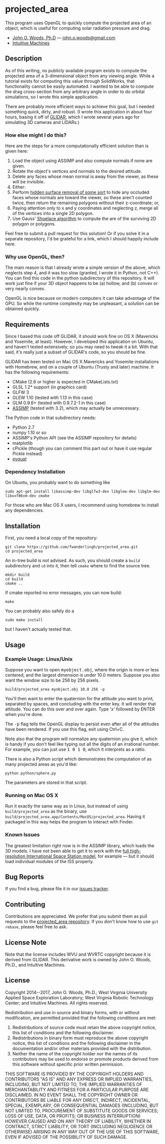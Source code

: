 # projected_area #

This program uses OpenGL to quickly compute the projected area of an
object, which is useful for computing solar radiation pressure and
drag.

* [John O. Woods, Ph.D](http://github.com/mohawkjohn) &mdash; john.o.woods@gmail.com
* [Intuitive Machines](http://www.intuitivemachines.com)

## Description ##

As of this writing, no publicly available program exists to compute
the projected area of a 3-dimensional object from any viewing
angle. While a tutorial exists for computing this value through
SolidWorks, that functionality cannot be easily automated. I wanted to
be able to compute the drag cross-section from any arbitrary angle in
order to do orbital simulations, so I wrote this simple application.

There are probably more efficient ways to achieve this goal, but I
needed something quick, dirty, and robust. (I wrote this application
in about four hours, basing it off of
[GLIDAR](http://github.com/wvu-asel/glidar), which I wrote several
years ago for simulating 3D cameras and LIDARs.)

### How else might I do this? ###

Here are the steps for a more computationally efficient solution than is given here:

1. Load the object using ASSIMP and also compute normals if none are given.
2. Rotate the object's vertices and normals to the desired attitude.
3. Delete any faces whose mean normal is away from the viewer, as these will be invisible.
4. Either:
  1. Perform [hidden surface removal of some sort](http://en.wikipedia.org/wiki/Hidden_surface_determination) to hide any occluded faces whose normals are toward the viewer, so these aren't counted twice, then return the remaining polygons without their z-coordinate; or,
  2. Paying attention only to x and y coordinates and neglecting z, merge all of the vertices into a single 2D polygon.
5. Use Gauss' [Shoelace algorithm](https://en.wikipedia.org/wiki/Shoelace_formula) to compute the are of the surviving 2D polygon or polygons.

Feel free to submit a pull request for this solution! Or if you solve it in a separate repository, I'd be grateful for a link, which I should happily include here.

### Why use OpenGL, then? ###

The main reason is that I already wrote a simple version of the above,
which neglects step 4, and it was too slow (granted, I wrote it in
Python, not C++). You can find this code in the python subdirectory of
this repository. It will work just fine if your 3D object happens to
be (a) hollow, and (b) convex or very nearly convex.

OpenGL is nice because on modern computers it can take advantage of
the GPU. So while the runtime complexity may be unpleasant, a solution
can be obtained quickly.

## Requirements ##

Since I based this code off GLIDAR, it should work fine on OS X
(Mavericks and Yosemite, at least). However, I developed *this*
application on Ubuntu, and haven't tested extensively; so you may need
to tweak it a bit. With that said, it's really just a subset of
GLIDAR's code, so you should be fine.

GLIDAR has been tested on Mac OS X Mavericks and Yosemite
installations with Homebrew, and on a couple of Ubuntu (Trusty and
later) machine. It has the following requirements:

* CMake (2.6 or higher is expected in CMakeLists.txt)
* GLSL 1.2* support (in graphics card)
* GLFW 3
* GLEW 1.10 (tested with 1.13 in this case)
* GLM 0.9.6+ (tested with 0.9.7.2-1 in this case)
* [ASSIMP](http://assimp.sourceforge.net/) (tested with 3.2), which may actually be unnecessary.

The Python code in that subdirectory needs:

* Python 2.7
* numpy 1.10 or so
* ASSIMP's Python API (see the ASSIMP repository for details)
* matplotlib
* cPickle (though you can comment this part out or have it use regular Pickle instead)
* [pyquat](http://github.com/mohawkjohn/pyquat)

### Dependency Installation ###

On Ubuntu, you probably want to do something like

    sudo apt-get install libassimp-dev libglfw3-dev libglew-dev libglm-dev libxxf86vm-dev cmake

For those who are Mac OS X users, I recommend using homebrew to
install any dependencies.

## Installation ##

First, you need a local copy of the repository:

    git clone https://github.com/fwanderlingh/projected_area.git
    cd projected_area

An in-tree build is not advised. As such, you should create a `build`
subdirectory and `cd` into it, then tell `cmake` where to find the
source tree.

    mkdir build
    cd build
    cmake ..

If cmake reported no error messages, you can now build:

    make

You can probably also safely do a

    sudo make install

but I haven't actually tested that.

## Usage ##

### Example Usage: Linux/Unix ###

Suppose you want to open <tt>myobject.obj</tt>, where the origin is
more or less centered, and the largest dimension is under 10.0
meters. Suppose you also want the window size to be 256 by 256 pixels.

    build/projected_area myobject.obj 10.0 256 -p

You'll then want to enter the quaternion for the attitude you want to
print, separated by spaces, and concluding with the enter key. It will
render that attitude. You can do this over and over again. Type 'x'
followed by ENTER when you're done.

The <tt>-p</tt> flag tells the OpenGL display to persist even after
all of the attitudes have been rendered. If you use this flag, exit
using Ctrl+C.

Note also that the program will normalize any quaternion you give it,
which is handy if you don't feel like typing out all the digits of an
irrational number. For example, you can just use <tt>1 0 1 0</tt>,
which it interprets as a ratio.

There is also a Python script which demonstrates the computation of as
many projected areas as you'd like:

    python python/sphere.py

The parameters are stored in that script.


### Running on Mac OS X ###

Run it exactly the same way as in Linux, but instead of using
`build/projected_area` as the binary, use
`build/projected_area.app/Contents/MacOS/projected_area`. Having it packaged in this
way helps the program to interact with Finder.

### Known Issues ###

The greatest limitation right now is in the ASSIMP library, which
loads the 3D models. I have not been able to get it to work with the
[full high-resolution International Space Station model](http://nasa3d.arc.nasa.gov/detail/iss-hi-res), for example
&mdash; but it should load individual modules of the ISS properly.

## Bug Reports ##

If you find a bug, please file it in our [issues tracker](https://github.com/mohawkjohn/projected_area/issues).

## Contributing ##

Contributions are appreciated. We prefer that you submit them as pull
requests to the [projected_area repository](https://github.com/mohawkjohn/projected_area). If
you don't know how to use `git rebase`, please feel free to ask.

## License Note ##

Note that the license includes WVU and WVRTC copyright because it is
derived from GLIDAR. This derivative work is owned by John O. Woods,
Ph.D., and Intuitive Machines.

## License ##

Copyright 2014--2017, John O. Woods, Ph.D.; West Virginia University Applied
Space Exploration Laboratory; West Virginia Robotic Technology Center; and
Intuitive Machines. All rights reserved.

Redistribution and use in source and binary forms, with or without
modification, are permitted provided that the following conditions are
met:

1. Redistributions of source code must retain the above copyright
   notice, this list of conditions and the following disclaimer.
2. Redistributions in binary form must reproduce the above
   copyright notice, this list of conditions and the following
   disclaimer in the documentation and/or other materials provided
   with the distribution.
3. Neither the name of the copyright holder nor the names of its
   contributors may be used to endorse or promote products derived
   from this software without specific prior written permission.

THIS SOFTWARE IS PROVIDED BY THE COPYRIGHT HOLDERS AND CONTRIBUTORS
"AS IS" AND ANY EXPRESS OR IMPLIED WARRANTIES, INCLUDING, BUT NOT
LIMITED TO, THE IMPLIED WARRANTIES OF MERCHANTABILITY AND FITNESS FOR
A PARTICULAR PURPOSE ARE DISCLAIMED. IN NO EVENT SHALL THE COPYRIGHT
OWNER OR CONTRIBUTORS BE LIABLE FOR ANY DIRECT, INDIRECT, INCIDENTAL,
SPECIAL, EXEMPLARY, OR CONSEQUENTIAL DAMAGES (INCLUDING, BUT NOT
LIMITED TO, PROCUREMENT OF SUBSTITUTE GOODS OR SERVICES; LOSS OF USE,
DATA, OR PROFITS; OR BUSINESS INTERRUPTION) HOWEVER CAUSED AND ON ANY
THEORY OF LIABILITY, WHETHER IN CONTRACT, STRICT LIABILITY, OR TORT
(INCLUDING NEGLIGENCE OR OTHERWISE) ARISING IN ANY WAY OUT OF THE USE
OF THIS SOFTWARE, EVEN IF ADVISED OF THE POSSIBILITY OF SUCH DAMAGE.
